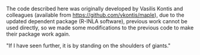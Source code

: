 The code described here was originally developed by Vasilis Kontis and colleagues (available from https://github.com/vkontis/maple), due to the updated dependent package (R-INLA software), previous work cannot be used directly, so we made some modifications to the previous code to make their package work again.


"If I have seen further, it is by standing on the shoulders of giants."
